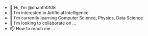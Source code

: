 - 👋 Hi, I’m @nhanth0108
- 👀 I’m interested in Artificial Intelligence
- 🌱 I’m currently learning Computer Science, Physics, Data Science
- 💞️ I’m looking to collaborate on ...
- 📫 How to reach me ...

<!---
nhanth0108/nhanth0108 is a ✨ special ✨ repository because its `README.md` (this file) appears on your GitHub profile.
You can click the Preview link to take a look at your changes.
--->
